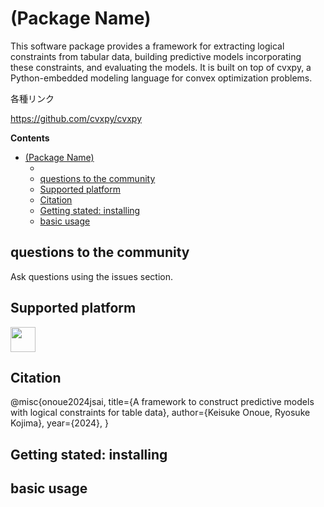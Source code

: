 # (Package Name)

This software package provides a framework for extracting logical constraints from tabular data, building predictive models incorporating these constraints, and evaluating the models. It is built on top of cvxpy, a Python-embedded modeling language for convex optimization problems.


各種リンク

https://github.com/cvxpy/cvxpy


**Contents**
- [(Package Name)](#package-name)
  - [](#)
  - [questions to the community](#questions-to-the-community)
  - [Supported platform](#supported-platform)
  - [Citation](#citation)
  - [Getting stated: installing](#getting-stated-installing)
  - [basic usage](#basic-usage)


## 


## questions to the community

Ask questions using the issues section.

## Supported platform

[<img src="https://upload.wikimedia.org/wikipedia/commons/3/35/Tux.svg" height=40px>](https://en.wikipedia.org/wiki/List_of_Linux_distributions)

## Citation

@misc{onoue2024jsai,
  title={A framework to construct predictive models with logical constraints for table data}, 
  author={Keisuke Onoue, Ryosuke Kojima},
  year={2024},
}



## Getting stated: installing 


## basic usage

